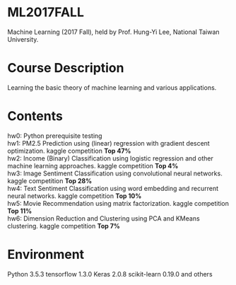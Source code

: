 # ML2017FALL
Machine Learning (2017 Fall), held by Prof. Hung-Yi Lee, National Taiwan University.

# Course Description
Learning the basic theory of machine learning and various applications.

# Contents
hw0: Python prerequisite testing  
hw1: PM2.5 Prediction using (linear) regression with gradient descent optimization. kaggle competition **Top 47%**  
hw2: Income (Binary) Classification using logistic regression and other machine learning approaches. kaggle competition **Top 4%**  
hw3: Image Sentiment Classification using convolutional neural networks. kaggle competition **Top 28%**  
hw4: Text Sentiment Classification using word embedding and recurrent neural networks. kaggle competition **Top 10%**  
hw5: Movie Recommendation using matrix factorization. kaggle competition **Top 11%**  
hw6: Dimension Reduction and Clustering using PCA and KMeans clustering. kaggle competition **Top 7%**  

# Environment
Python 3.5.3 tensorflow 1.3.0 Keras 2.0.8 scikit-learn 0.19.0 and others

